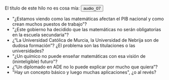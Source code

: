 El título de este hilo no es cosa mía:
<audio id="ID007" source src="drama_en_murcia.mp3"></audio><button onclick="playAudio('ID007')" type="button">audio_07</button>
<script>
function playAudio(audio_element) {
	var x = document.getElementById(audio_element);
	x.play();
}
</script>

 
- "¿Estamos viendo como las matemáticas afectan el PIB nacional y como crean muchos puestos de trabajo"?
- "¿Este gobierno ha decidido que las matemáticas no serán obligatorias en la escuela secundaria"?
- ¿“La Universidad Católica de Murcia, la Universidad de Nebrija son de dudosa formación”? ¿El problema son las titulaciones o las universidades?
- "¿Un químico no puede enseñar matemáticas con esa visión de (ininteligible) futuro"?
- ¿“Un diplomado en ADE no lo puede explicar por mucho que quiera”?
- "Hay un concepto básico y luego muchas aplicaciones", ¿o al revés?

